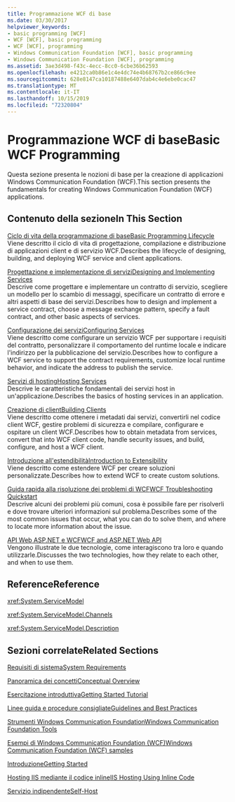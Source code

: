 ```yaml
---
title: Programmazione WCF di base
ms.date: 03/30/2017
helpviewer_keywords:
- basic programming [WCF]
- WCF [WCF], basic programming
- WCF [WCF], programming
- Windows Communication Foundation [WCF], basic programming
- Windows Communication Foundation [WCF], programming
ms.assetid: 3ae3d498-f43c-4ecc-8cc0-6cbe36b62593
ms.openlocfilehash: e4212ca0b86e1c4e4dc74e4b68767b2ce866c9ee
ms.sourcegitcommit: 628e8147ca10187488e6407dab4c4e6ebe0cac47
ms.translationtype: MT
ms.contentlocale: it-IT
ms.lasthandoff: 10/15/2019
ms.locfileid: "72320804"
---
```

# <a name="basic-wcf-programming"></a><span data-ttu-id="da439-102">Programmazione WCF di base</span><span class="sxs-lookup"><span data-stu-id="da439-102">Basic WCF Programming</span></span>
<span data-ttu-id="da439-103">Questa sezione presenta le nozioni di base per la creazione di applicazioni Windows Communication Foundation (WCF).</span><span class="sxs-lookup"><span data-stu-id="da439-103">This section presents the fundamentals for creating Windows Communication Foundation (WCF) applications.</span></span>  
  
## <a name="in-this-section"></a><span data-ttu-id="da439-104">Contenuto della sezione</span><span class="sxs-lookup"><span data-stu-id="da439-104">In This Section</span></span>  
 [<span data-ttu-id="da439-105">Ciclo di vita della programmazione di base</span><span class="sxs-lookup"><span data-stu-id="da439-105">Basic Programming Lifecycle</span></span>](basic-programming-lifecycle.md)  
 <span data-ttu-id="da439-106">Viene descritto il ciclo di vita di progettazione, compilazione e distribuzione di applicazioni client e di servizio WCF.</span><span class="sxs-lookup"><span data-stu-id="da439-106">Describes the lifecycle of designing, building, and deploying WCF service and client applications.</span></span>  
  
 [<span data-ttu-id="da439-107">Progettazione e implementazione di servizi</span><span class="sxs-lookup"><span data-stu-id="da439-107">Designing and Implementing Services</span></span>](designing-and-implementing-services.md)  
 <span data-ttu-id="da439-108">Descrive come progettare e implementare un contratto di servizio, scegliere un modello per lo scambio di messaggi, specificare un contratto di errore e altri aspetti di base dei servizi.</span><span class="sxs-lookup"><span data-stu-id="da439-108">Describes how to design and implement a service contract, choose a message exchange pattern, specify a fault contract, and other basic aspects of services.</span></span>  
  
 [<span data-ttu-id="da439-109">Configurazione dei servizi</span><span class="sxs-lookup"><span data-stu-id="da439-109">Configuring Services</span></span>](configuring-services.md)  
 <span data-ttu-id="da439-110">Viene descritto come configurare un servizio WCF per supportare i requisiti del contratto, personalizzare il comportamento del runtime locale e indicare l'indirizzo per la pubblicazione del servizio.</span><span class="sxs-lookup"><span data-stu-id="da439-110">Describes how to configure a WCF service to support the contract requirements, customize local runtime behavior, and indicate the address to publish the service.</span></span>  
  
 [<span data-ttu-id="da439-111">Servizi di hosting</span><span class="sxs-lookup"><span data-stu-id="da439-111">Hosting Services</span></span>](hosting-services.md)  
 <span data-ttu-id="da439-112">Descrive le caratteristiche fondamentali dei servizi host in un'applicazione.</span><span class="sxs-lookup"><span data-stu-id="da439-112">Describes the basics of hosting services in an application.</span></span>  
  
 [<span data-ttu-id="da439-113">Creazione di client</span><span class="sxs-lookup"><span data-stu-id="da439-113">Building Clients</span></span>](building-clients.md)  
 <span data-ttu-id="da439-114">Viene descritto come ottenere i metadati dai servizi, convertirli nel codice client WCF, gestire problemi di sicurezza e compilare, configurare e ospitare un client WCF.</span><span class="sxs-lookup"><span data-stu-id="da439-114">Describes how to obtain metadata from services, convert that into WCF client code, handle security issues, and build, configure, and host a WCF client.</span></span>  
  
 [<span data-ttu-id="da439-115">Introduzione all'estendibilità</span><span class="sxs-lookup"><span data-stu-id="da439-115">Introduction to Extensibility</span></span>](introduction-to-extensibility.md)  
 <span data-ttu-id="da439-116">Viene descritto come estendere WCF per creare soluzioni personalizzate.</span><span class="sxs-lookup"><span data-stu-id="da439-116">Describes how to extend WCF to create custom solutions.</span></span>  
  
 [<span data-ttu-id="da439-117">Guida rapida alla risoluzione dei problemi di WCF</span><span class="sxs-lookup"><span data-stu-id="da439-117">WCF Troubleshooting Quickstart</span></span>](wcf-troubleshooting-quickstart.md)  
 <span data-ttu-id="da439-118">Descrive alcuni dei problemi più comuni, cosa è possibile fare per risolverli e dove trovare ulteriori informazioni sul problema.</span><span class="sxs-lookup"><span data-stu-id="da439-118">Describes some of the most common issues that occur, what you can do to solve them, and where to locate more information about the issue.</span></span>  
  
 [<span data-ttu-id="da439-119">API Web ASP.NET e WCF</span><span class="sxs-lookup"><span data-stu-id="da439-119">WCF and ASP.NET Web API</span></span>](wcf-and-aspnet-web-api.md)  
 <span data-ttu-id="da439-120">Vengono illustrate le due tecnologie, come interagiscono tra loro e quando utilizzarle.</span><span class="sxs-lookup"><span data-stu-id="da439-120">Discusses the two technologies, how they relate to each other, and when to use them.</span></span>  
  
## <a name="reference"></a><span data-ttu-id="da439-121">Reference</span><span class="sxs-lookup"><span data-stu-id="da439-121">Reference</span></span>  
 <xref:System.ServiceModel>  
  
 <xref:System.ServiceModel.Channels>  
  
 <xref:System.ServiceModel.Description>  
  
## <a name="related-sections"></a><span data-ttu-id="da439-122">Sezioni correlate</span><span class="sxs-lookup"><span data-stu-id="da439-122">Related Sections</span></span>  
 [<span data-ttu-id="da439-123">Requisiti di sistema</span><span class="sxs-lookup"><span data-stu-id="da439-123">System Requirements</span></span>](wcf-system-requirements.md)  
  
 [<span data-ttu-id="da439-124">Panoramica dei concetti</span><span class="sxs-lookup"><span data-stu-id="da439-124">Conceptual Overview</span></span>](conceptual-overview.md)  
  
 [<span data-ttu-id="da439-125">Esercitazione introduttiva</span><span class="sxs-lookup"><span data-stu-id="da439-125">Getting Started Tutorial</span></span>](getting-started-tutorial.md)  
  
 [<span data-ttu-id="da439-126">Linee guida e procedure consigliate</span><span class="sxs-lookup"><span data-stu-id="da439-126">Guidelines and Best Practices</span></span>](guidelines-and-best-practices.md)  
  
 [<span data-ttu-id="da439-127">Strumenti Windows Communication Foundation</span><span class="sxs-lookup"><span data-stu-id="da439-127">Windows Communication Foundation Tools</span></span>](tools.md)  
  
 [<span data-ttu-id="da439-128">Esempi di Windows Communication Foundation (WCF)</span><span class="sxs-lookup"><span data-stu-id="da439-128">Windows Communication Foundation (WCF) samples</span></span>](./samples/index.md)  
  
 [<span data-ttu-id="da439-129">Introduzione</span><span class="sxs-lookup"><span data-stu-id="da439-129">Getting Started</span></span>](./samples/getting-started-sample.md)  
  
 [<span data-ttu-id="da439-130">Hosting IIS mediante il codice inline</span><span class="sxs-lookup"><span data-stu-id="da439-130">IIS Hosting Using Inline Code</span></span>](./samples/iis-hosting-using-inline-code.md)  
  
 [<span data-ttu-id="da439-131">Servizio indipendente</span><span class="sxs-lookup"><span data-stu-id="da439-131">Self-Host</span></span>](./samples/self-host.md)
